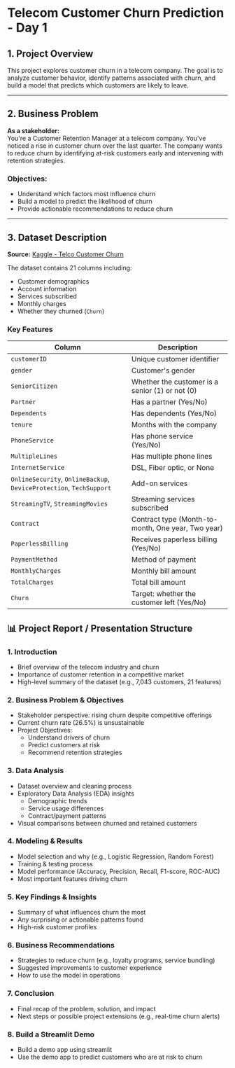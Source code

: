 # Telecom Customer Churn Prediction - Day 1

## 1. Project Overview
This project explores customer churn in a telecom company. The goal is to analyze customer behavior, identify patterns associated with churn, and build a model that predicts which customers are likely to leave.

---

## 2. Business Problem

**As a stakeholder:**  
You're a Customer Retention Manager at a telecom company. You've noticed a rise in customer churn over the last quarter. The company wants to reduce churn by identifying at-risk customers early and intervening with retention strategies.

### Objectives:
- Understand which factors most influence churn
- Build a model to predict the likelihood of churn
- Provide actionable recommendations to reduce churn

---

## 3. Dataset Description

**Source:** [Kaggle - Telco Customer Churn](https://www.kaggle.com/datasets/blastchar/telco-customer-churn)

The dataset contains 21 columns including:
- Customer demographics
- Account information
- Services subscribed
- Monthly charges
- Whether they churned (`Churn`)

### Key Features

| Column             | Description |
|--------------------|-------------|
| `customerID`        | Unique customer identifier |
| `gender`            | Customer's gender |
| `SeniorCitizen`     | Whether the customer is a senior (1) or not (0) |
| `Partner`           | Has a partner (Yes/No) |
| `Dependents`        | Has dependents (Yes/No) |
| `tenure`            | Months with the company |
| `PhoneService`      | Has phone service (Yes/No) |
| `MultipleLines`     | Has multiple phone lines |
| `InternetService`   | DSL, Fiber optic, or None |
| `OnlineSecurity`, `OnlineBackup`, `DeviceProtection`, `TechSupport` | Add-on services |
| `StreamingTV`, `StreamingMovies` | Streaming services subscribed |
| `Contract`          | Contract type (Month-to-month, One year, Two year) |
| `PaperlessBilling`  | Receives paperless billing (Yes/No) |
| `PaymentMethod`     | Method of payment |
| `MonthlyCharges`    | Monthly bill amount |
| `TotalCharges`      | Total bill amount |
| `Churn`             | Target: whether the customer left (Yes/No) |

## 📊 Project Report / Presentation Structure

### 1. Introduction
- Brief overview of the telecom industry and churn
- Importance of customer retention in a competitive market
- High-level summary of the dataset (e.g., 7,043 customers, 21 features)

### 2. Business Problem & Objectives
- Stakeholder perspective: rising churn despite competitive offerings
- Current churn rate (26.5%) is unsustainable
- Project Objectives:
  - Understand drivers of churn
  - Predict customers at risk
  - Recommend retention strategies

### 3. Data Analysis
- Dataset overview and cleaning process
- Exploratory Data Analysis (EDA) insights
  - Demographic trends
  - Service usage differences
  - Contract/payment patterns
- Visual comparisons between churned and retained customers

### 4. Modeling & Results
- Model selection and why (e.g., Logistic Regression, Random Forest)
- Training & testing process
- Model performance (Accuracy, Precision, Recall, F1-score, ROC-AUC)
- Most important features driving churn

### 5. Key Findings & Insights
- Summary of what influences churn the most
- Any surprising or actionable patterns found
- High-risk customer profiles

### 6. Business Recommendations
- Strategies to reduce churn (e.g., loyalty programs, service bundling)
- Suggested improvements to customer experience
- How to use the model in operations

### 7. Conclusion
- Final recap of the problem, solution, and impact
- Next steps or possible project extensions (e.g., real-time churn alerts)

### 8. Build a Streamlit Demo
- Build a demo app using streamlit
- Use the demo app to predict customers who are at risk to churn

